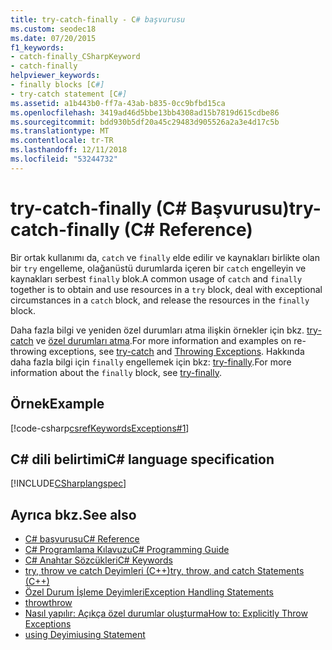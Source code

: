 ```yaml
---
title: try-catch-finally - C# başvurusu
ms.custom: seodec18
ms.date: 07/20/2015
f1_keywords:
- catch-finally_CSharpKeyword
- catch-finally
helpviewer_keywords:
- finally blocks [C#]
- try-catch statement [C#]
ms.assetid: a1b443b0-ff7a-43ab-b835-0cc9bfbd15ca
ms.openlocfilehash: 3419ad46d5bbe13bb4308ad15b7819d615cdbe86
ms.sourcegitcommit: bdd930b5df20a45c29483d905526a2a3e4d17c5b
ms.translationtype: MT
ms.contentlocale: tr-TR
ms.lasthandoff: 12/11/2018
ms.locfileid: "53244732"
---
```

# <a name="try-catch-finally-c-reference"></a><span data-ttu-id="0f888-102">try-catch-finally (C# Başvurusu)</span><span class="sxs-lookup"><span data-stu-id="0f888-102">try-catch-finally (C# Reference)</span></span>

<span data-ttu-id="0f888-103">Bir ortak kullanımı da, `catch` ve `finally` elde edilir ve kaynakları birlikte olan bir `try` engelleme, olağanüstü durumlarda içeren bir `catch` engelleyin ve kaynakları serbest `finally` blok.</span><span class="sxs-lookup"><span data-stu-id="0f888-103">A common usage of `catch` and `finally` together is to obtain and use resources in a `try` block, deal with exceptional circumstances in a `catch` block, and release the resources in the `finally` block.</span></span>

 <span data-ttu-id="0f888-104">Daha fazla bilgi ve yeniden özel durumları atma ilişkin örnekler için bkz. [try-catch](try-catch.md) ve [özel durumları atma](../../../standard/exceptions/index.md).</span><span class="sxs-lookup"><span data-stu-id="0f888-104">For more information and examples on re-throwing exceptions, see [try-catch](try-catch.md) and [Throwing Exceptions](../../../standard/exceptions/index.md).</span></span> <span data-ttu-id="0f888-105">Hakkında daha fazla bilgi için `finally` engellemek için bkz: [try-finally](try-finally.md).</span><span class="sxs-lookup"><span data-stu-id="0f888-105">For more information about the `finally` block, see [try-finally](try-finally.md).</span></span>

## <a name="example"></a><span data-ttu-id="0f888-106">Örnek</span><span class="sxs-lookup"><span data-stu-id="0f888-106">Example</span></span>

[!code-csharp[csrefKeywordsExceptions#1](~/samples/snippets/csharp/VS_Snippets_VBCSharp/csrefKeywordsExceptions/CS/csrefKeywordsExceptions.cs#1)]  

## <a name="c-language-specification"></a><span data-ttu-id="0f888-107">C# dili belirtimi</span><span class="sxs-lookup"><span data-stu-id="0f888-107">C# language specification</span></span>

[!INCLUDE[CSharplangspec](~/includes/csharplangspec-md.md)]

## <a name="see-also"></a><span data-ttu-id="0f888-108">Ayrıca bkz.</span><span class="sxs-lookup"><span data-stu-id="0f888-108">See also</span></span>

- [<span data-ttu-id="0f888-109">C# başvurusu</span><span class="sxs-lookup"><span data-stu-id="0f888-109">C# Reference</span></span>](../index.md)
- [<span data-ttu-id="0f888-110">C# Programlama Kılavuzu</span><span class="sxs-lookup"><span data-stu-id="0f888-110">C# Programming Guide</span></span>](../../programming-guide/index.md)
- [<span data-ttu-id="0f888-111">C# Anahtar Sözcükleri</span><span class="sxs-lookup"><span data-stu-id="0f888-111">C# Keywords</span></span>](index.md)
- [<span data-ttu-id="0f888-112">try, throw ve catch Deyimleri (C++)</span><span class="sxs-lookup"><span data-stu-id="0f888-112">try, throw, and catch Statements (C++)</span></span>](/cpp/cpp/try-throw-and-catch-statements-cpp)
- [<span data-ttu-id="0f888-113">Özel Durum İşleme Deyimleri</span><span class="sxs-lookup"><span data-stu-id="0f888-113">Exception Handling Statements</span></span>](exception-handling-statements.md)
- [<span data-ttu-id="0f888-114">throw</span><span class="sxs-lookup"><span data-stu-id="0f888-114">throw</span></span>](throw.md)
- [<span data-ttu-id="0f888-115">Nasıl yapılır: Açıkça özel durumlar oluşturma</span><span class="sxs-lookup"><span data-stu-id="0f888-115">How to: Explicitly Throw Exceptions</span></span>](../../../standard/exceptions/how-to-explicitly-throw-exceptions.md)
- [<span data-ttu-id="0f888-116">using Deyimi</span><span class="sxs-lookup"><span data-stu-id="0f888-116">using Statement</span></span>](using-statement.md)